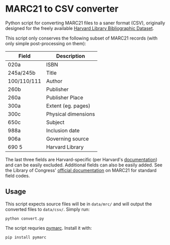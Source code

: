 MARC21 to CSV converter
==========

Python script for converting MARC21 files to a saner format (CSV), originally designed for the freely available [Harvard Library Bibliographic Dataset](http://openmetadata.lib.harvard.edu/bibdata).

This script only conserves the following subset of MARC21 records (with only simple post-processing on them):

| Field       | Description         |
| ----------- | ------------------- |
| 020a        | ISBN                |
| 245a/245b   | Title               |
| 100/110/111 | Author              |
| 260b        | Publisher           |
| 260a        | Publisher Place     |
| 300a        | Extent (eg. pages)  |
| 300c        | Physical dimensions |
| 650c        | Subject             |
| 988a        | Inclusion date      |
| 906a        | Governing source    |
| 690 5       | Harvard Library     |


The last three fields are Harvard-specific (per Harvard's [documentation](http://openmetadata.lib.harvard.edu/sites/default/files/Harvard_Library_Bibliographic_Dataset_Documentation.pdf)) and can be easily excluded. Additional fields can also be easily added. See the Library of Congress' [official documentation](http://www.loc.gov/marc/bibliographic/) on MARC21 for standard field codes.

Usage
----------

This script expects source files will be in `data/mrc/` and will output the converted files to `data/csv/`. Simply run:

````
python convert.py
````

The script requries [pymarc](https://github.com/edsu/pymarc). Install it with:

````
pip install pymarc
````
